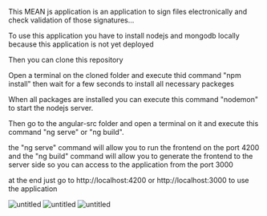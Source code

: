  
This MEAN js application is an application to sign files electronically and check validation of those signatures... 

To use this application you have to install nodejs and mongodb locally because this application is not yet deployed
 
Then you can clone this repository

Open a terminal on the cloned folder and execute thid command "npm install" then wait for a few seconds to install all necessary packeges

When all packages are installed you can execute this command "nodemon" to start the nodejs server.

Then go to the angular-src folder and open a terminal on it and execute this command "ng serve" or "ng build".

the "ng serve" command will allow you to run the frontend on the port 4200 and the "ng build" command will allow you to generate the frontend to the server side so you can access to the application from the port 3000

at the end just go to http://localhost:4200 or http://localhost:3000 to use the application



 ![untitled](https://user-images.githubusercontent.com/24212010/45985436-2715d080-c05e-11e8-931a-766946c64b92.png)
 ![untitled](https://user-images.githubusercontent.com/24212010/45985540-9ab7dd80-c05e-11e8-8e7a-fc0dcd047305.png)
![untitled](https://user-images.githubusercontent.com/24212010/45985586-d0f55d00-c05e-11e8-82f6-48bc1fdb2248.png)






